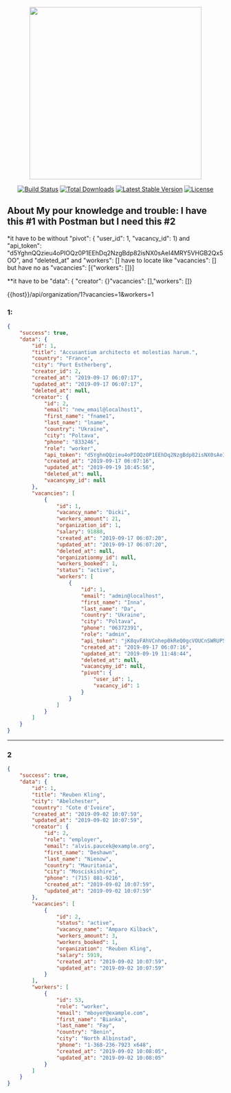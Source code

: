 <p align="center"><img src="https://res.cloudinary.com/dtfbvvkyp/image/upload/v1566331377/laravel-logolockup-cmyk-red.svg" width="400"></p>

<p align="center">
<a href="https://travis-ci.org/laravel/framework"><img src="https://travis-ci.org/laravel/framework.svg" alt="Build Status"></a>
<a href="https://packagist.org/packages/laravel/framework"><img src="https://poser.pugx.org/laravel/framework/d/total.svg" alt="Total Downloads"></a>
<a href="https://packagist.org/packages/laravel/framework"><img src="https://poser.pugx.org/laravel/framework/v/stable.svg" alt="Latest Stable Version"></a>
<a href="https://packagist.org/packages/laravel/framework"><img src="https://poser.pugx.org/laravel/framework/license.svg" alt="License"></a>
</p>

## About My pour knowledge and trouble: I have this #1 with Postman but I need this #2

*it have to be without  "pivot": {
                            "user_id": 1,
                            "vacancy_id": 1) and "api_token": "d5YghnQQzieu4oPIOQz0P1EEhDq2NzgBdp82isNX0sAeI4MRY5VHGB2Qx5OO", and "deleted_at" and  "workers": [] have to locate like  "vacancies": []  but have no as "vacancies": [{"workers": []}]
                            
**it have to be "data": { "creator": {}"vacancies": [],"workers": []}

{{host}}/api/organization/1?vacancies=1&workers=1

### 1:

```json
{
    "success": true,
    "data": {
        "id": 1,
        "title": "Accusantium architecto et molestias harum.",
        "country": "France",
        "city": "Port Estherberg",
        "creator_id": 2,
        "created_at": "2019-09-17 06:07:17",
        "updated_at": "2019-09-17 06:07:17",
        "deleted_at": null,
        "creator": {
            "id": 2,
            "email": "new_email@localhost1",
            "first_name": "fname1",
            "last_name": "lname",
            "country": "Ukraine",
            "city": "Poltava",
            "phone": "833246",
            "role": "worker",
            "api_token": "d5YghnQQzieu4oPIOQz0P1EEhDq2NzgBdp82isNX0sAeI4MRY5VHGB2Qx5OO",
            "created_at": "2019-09-17 06:07:16",
            "updated_at": "2019-09-19 10:45:56",
            "deleted_at": null,
            "vacancymy_id": null
        },
        "vacancies": [
            {
                "id": 1,
                "vacancy_name": "Dicki",
                "workers_amount": 21,
                "organization_id": 1,
                "salary": 91888,
                "created_at": "2019-09-17 06:07:20",
                "updated_at": "2019-09-17 06:07:20",
                "deleted_at": null,
                "organizationmy_id": null,
                "workers_booked": 1,
                "status": "active",
                "workers": [
                    {
                        "id": 1,
                        "email": "admin@localhost",
                        "first_name": "Inna",
                        "last_name": "Da",
                        "country": "Ukraine",
                        "city": "Poltava",
                        "phone": "06372391",
                        "role": "admin",
                        "api_token": "jK8qvFAhVCnhep0kReQ0gcVOUCnSWRUP5twkQMphlMqdmEiwFMLKSrojmQls",
                        "created_at": "2019-09-17 06:07:16",
                        "updated_at": "2019-09-19 11:48:44",
                        "deleted_at": null,
                        "vacancymy_id": null,
                        "pivot": {
                            "user_id": 1,
                            "vacancy_id": 1
                        }
                    }
                ]
            }
        ]
    }
}
```

---

### 2

```json
{
    "success": true,
    "data": {
        "id": 1,
        "title": "Reuben Kling",
        "city": "Abelchester",
        "country": "Cote d'Ivoire",
        "created_at": "2019-09-02 10:07:59",
        "updated_at": "2019-09-02 10:07:59",
        "creator": {
            "id": 2,
            "role": "employer",
            "email": "alvis.paucek@example.org",
            "first_name": "Deshawn",
            "last_name": "Nienow",
            "country": "Mauritania",
            "city": "Mosciskishire",
            "phone": "(715) 881-9216",
            "created_at": "2019-09-02 10:07:59",
            "updated_at": "2019-09-02 10:07:59"
        },
        "vacancies": [
            {
                "id": 2,
                "status": "active",
                "vacancy_name": "Amparo Kilback",
                "workers_amount": 3,
                "workers_booked": 1,
                "organization": "Reuben Kling",
                "salary": 5919,
                "created_at": "2019-09-02 10:07:59",
                "updated_at": "2019-09-02 10:07:59"
            }
        ],
        "workers": [
            {
                "id": 53,
                "role": "worker",
                "email": "mboyer@example.com",
                "first_name": "Bianka",
                "last_name": "Fay",
                "country": "Benin",
                "city": "North Albinstad",
                "phone": "1-368-236-7923 x648",
                "created_at": "2019-09-02 10:08:05",
                "updated_at": "2019-09-02 10:08:05"
            }
        ]
    }
}
```
